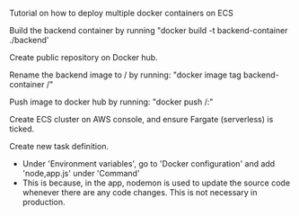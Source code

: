 Tutorial on how to deploy multiple docker containers on ECS

Build the backend container by running "docker build -t backend-container ./backend'

Create public repository on Docker hub.

Rename the backend image to <username>/<repository name> by running:
"docker image tag backend-container <username>/<repository name>"

Push image to docker hub by running:
"docker push <username>/<repository name>:<tag name>"

Create ECS cluster on AWS console, and ensure Fargate (serverless) is ticked.

Create new task definition.
- Under 'Environment variables', go to 'Docker configuration' and add 'node,app.js' under 'Command'
- This is because, in the app, nodemon is used to update the source code whenever there are any code changes. This is not necessary in production.